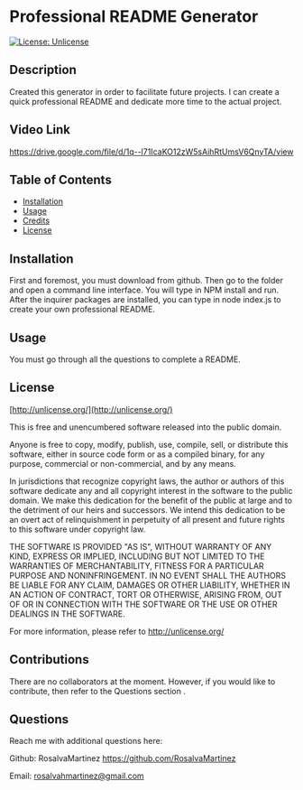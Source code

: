 
  # Professional README Generator
  
[![License: Unlicense](https://img.shields.io/badge/license-Unlicense-blue.svg)](http://unlicense.org/)

  
  ## Description

  
Created this generator in order to facilitate future projects.
  I can create a quick professional README and dedicate more time to the actual project.
  
  ## Video Link
  https://drive.google.com/file/d/1q--l71IcaKO12zW5sAihRtUmsV6QnyTA/view


  ## Table of Contents

  - [Installation](#installation)
  - [Usage](#usage)
  - [Credits](#credits)
  - [License](#license)

  ## Installation

  
First and foremost, you must download from github. Then go to the folder and open a command line interface. You will type in NPM install and run. After the inquirer packages are installed, you can type in node index.js to create your own professional README.

  ## Usage

You must go through all the questions to complete a README.


  ## License

  
[http://unlicense.org/](http://unlicense.org/)
  
This is free and unencumbered software released into the public domain.

Anyone is free to copy, modify, publish, use, compile, sell, or
distribute this software, either in source code form or as a compiled
binary, for any purpose, commercial or non-commercial, and by any
means.

In jurisdictions that recognize copyright laws, the author or authors
of this software dedicate any and all copyright interest in the
software to the public domain. We make this dedication for the benefit
of the public at large and to the detriment of our heirs and
successors. We intend this dedication to be an overt act of
relinquishment in perpetuity of all present and future rights to this
software under copyright law.

THE SOFTWARE IS PROVIDED "AS IS", WITHOUT WARRANTY OF ANY KIND,
EXPRESS OR IMPLIED, INCLUDING BUT NOT LIMITED TO THE WARRANTIES OF
MERCHANTABILITY, FITNESS FOR A PARTICULAR PURPOSE AND NONINFRINGEMENT.
IN NO EVENT SHALL THE AUTHORS BE LIABLE FOR ANY CLAIM, DAMAGES OR
OTHER LIABILITY, WHETHER IN AN ACTION OF CONTRACT, TORT OR OTHERWISE,
ARISING FROM, OUT OF OR IN CONNECTION WITH THE SOFTWARE OR THE USE OR
OTHER DEALINGS IN THE SOFTWARE.

For more information, please refer to <http://unlicense.org/>


  ## Contributions

There are no collaborators at the moment. However, if you would like to  contribute, then refer to  the Questions section .


  ## Questions

  Reach me with additional questions here:
  
Github: RosalvaMartinez https://github.com/RosalvaMartinez
  
Email: rosalvahmartinez@gmail.com
